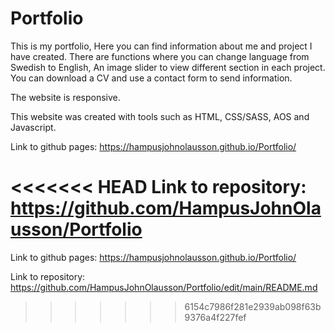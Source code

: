 # Portfolio
 This is my portfolio, Here you can find information about me and project I have created. There are functions where you can change language from Swedish to English, An image slider to view different section in each project. You can download a CV and use a contact form to send information.

 The website is responsive.  

 This website was created with tools such as HTML, CSS/SASS, AOS and Javascript.

Link to github pages: https://hampusjohnolausson.github.io/Portfolio/

<<<<<<< HEAD
Link to repository: https://github.com/HampusJohnOlausson/Portfolio
=======
Link to github pages: https://hampusjohnolausson.github.io/Portfolio/


Link to repository: https://github.com/HampusJohnOlausson/Portfolio/edit/main/README.md
>>>>>>> 6154c7986f281e2939ab098f63b9376a4f227fef
